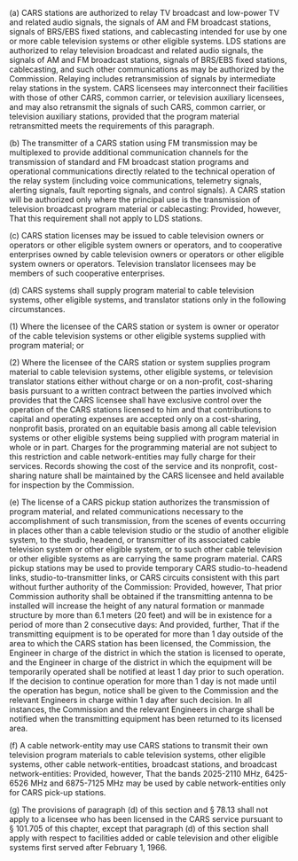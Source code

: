 (a) CARS stations are authorized to relay TV broadcast and low-power TV and related audio signals, the signals of AM and FM broadcast stations, signals of BRS/EBS fixed stations, and cablecasting intended for use by one or more cable television systems or other eligible systems. LDS stations are authorized to relay television broadcast and related audio signals, the signals of AM and FM broadcast stations, signals of BRS/EBS fixed stations, cablecasting, and such other communications as may be authorized by the Commission. Relaying includes retransmission of signals by intermediate relay stations in the system. CARS licensees may interconnect their facilities with those of other CARS, common carrier, or television auxiliary licensees, and may also retransmit the signals of such CARS, common carrier, or television auxiliary stations, provided that the program material retransmitted meets the requirements of this paragraph.

(b) The transmitter of a CARS station using FM transmission may be multiplexed to provide additional communication channels for the transmission of standard and FM broadcast station programs and operational communications directly related to the technical operation of the relay system (including voice communications, telemetry signals, alerting signals, fault reporting signals, and control signals). A CARS station will be authorized only where the principal use is the transmission of television broadcast program material or cablecasting: Provided, however, That this requirement shall not apply to LDS stations.

(c) CARS station licenses may be issued to cable television owners or operators or other eligible system owners or operators, and to cooperative enterprises owned by cable television owners or operators or other eligible system owners or operators. Television translator licensees may be members of such cooperative enterprises.

(d) CARS systems shall supply program material to cable television systems, other eligible systems, and translator stations only in the following circumstances.

(1) Where the licensee of the CARS station or system is owner or operator of the cable television systems or other eligible systems supplied with program material; or

(2) Where the licensee of the CARS station or system supplies program material to cable television systems, other eligible systems, or television translator stations either without charge or on a non-profit, cost-sharing basis pursuant to a written contract between the parties involved which provides that the CARS licensee shall have exclusive control over the operation of the CARS stations licensed to him and that contributions to capital and operating expenses are accepted only on a cost-sharing, nonprofit basis, prorated on an equitable basis among all cable television systems or other eligible systems being supplied with program material in whole or in part. Charges for the programming material are not subject to this restriction and cable network-entities may fully charge for their services. Records showing the cost of the service and its nonprofit, cost-sharing nature shall be maintained by the CARS licensee and held available for inspection by the Commission.

(e) The license of a CARS pickup station authorizes the transmission of program material, and related communications necessary to the accomplishment of such transmission, from the scenes of events occurring in places other than a cable television studio or the studio of another eligible system, to the studio, headend, or transmitter of its associated cable television system or other eligible system, or to such other cable television or other eligible systems as are carrying the same program material. CARS pickup stations may be used to provide temporary CARS studio-to-headend links, studio-to-transmitter links, or CARS circuits consistent with this part without further authority of the Commission: Provided, however, That prior Commission authority shall be obtained if the transmitting antenna to be installed will increase the height of any natural formation or manmade structure by more than 6.1 meters (20 feet) and will be in existence for a period of more than 2 consecutive days: And provided, further, That if the transmitting equipment is to be operated for more than 1 day outside of the area to which the CARS station has been licensed, the Commission, the Engineer in charge of the district in which the station is licensed to operate, and the Engineer in charge of the district in which the equipment will be temporarily operated shall be notified at least 1 day prior to such operation. If the decision to continue operation for more than 1 day is not made until the operation has begun, notice shall be given to the Commission and the relevant Engineers in charge within 1 day after such decision. In all instances, the Commission and the relevant Engineers in charge shall be notified when the transmitting equipment has been returned to its licensed area.

(f) A cable network-entity may use CARS stations to transmit their own television program materials to cable television systems, other eligible systems, other cable network-entities, broadcast stations, and broadcast network-entities: Provided, however, That the bands 2025-2110 MHz, 6425-6526 MHz and 6875-7125 MHz may be used by cable network-entities only for CARS pick-up stations.

(g) The provisions of paragraph (d) of this section and § 78.13 shall not apply to a licensee who has been licensed in the CARS service pursuant to § 101.705 of this chapter, except that paragraph (d) of this section shall apply with respect to facilities added or cable television and other eligible systems first served after February 1, 1966.

